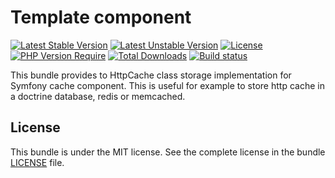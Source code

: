 # Template component

[![Latest Stable Version](https://poser.pugx.org/softspring/http-cache-store-bundle/v/stable.svg)](https://packagist.org/packages/softspring/http-cache-store-bundle)
[![Latest Unstable Version](https://poser.pugx.org/softspring/http-cache-store-bundle/v/unstable.svg)](https://packagist.org/packages/softspring/http-cache-store-bundle)
[![License](https://poser.pugx.org/softspring/http-cache-store-bundle/license.svg)](https://packagist.org/packages/softspring/http-cache-store-bundle)
[![PHP Version Require](http://poser.pugx.org/softspring/http-cache-store-bundle/require/php)](https://packagist.org/packages/softspring/http-cache-store-bundle)
[![Total Downloads](https://poser.pugx.org/softspring/http-cache-store-bundle/downloads)](https://packagist.org/packages/softspring/http-cache-store-bundle)
[![Build status](https://github.com/softspring/http-cache-store-bundle/actions/workflows/php.yml/badge.svg?branch=5.1)](https://github.com/softspring/http-cache-store-bundle/actions/workflows/php.yml)

This bundle provides to HttpCache class storage implementation for Symfony cache component. This is useful for example
 to store http cache in a doctrine database, redis or memcached.

## License

This bundle is under the MIT license. See the complete license in the bundle [LICENSE](LICENSE) file.
